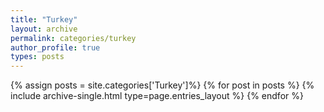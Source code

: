 ```yaml
---
title: "Turkey"
layout: archive
permalink: categories/turkey
author_profile: true
types: posts
---
```


{% assign posts = site.categories['Turkey']%}
{% for post in posts %} 
  {% include archive-single.html type=page.entries_layout %} 
{% endfor %}
